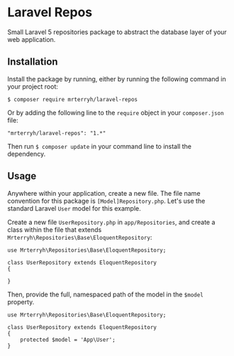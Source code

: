 # Laravel Repos

Small Laravel 5 repositories package to abstract the database layer of your web application.

## Installation

Install the package by running, either by running the following command in your project root:

    $ composer require mrterryh/laravel-repos

Or by adding the following line to the `require` object in your `composer.json` file:

    "mrterryh/laravel-repos": "1.*"

Then run `$ composer update` in your command line to install the dependency.

## Usage

Anywhere within your application, create a new file. The file name convention for this package is `[Model]Repository.php`. Let's use the standard Laravel `User` model for this example.

Create a new file `UserRepository.php` in `app/Repositories`, and create a class within the file that extends ` Mrterryh\Repositories\Base\EloquentRepository`:

    use Mrterryh\Repositories\Base\EloquentRepository;

    class UserRepository extends EloquentRepository
    {
        
    }
    
Then, provide the full, namespaced path of the model in the `$model` property.

    use Mrterryh\Repositories\Base\EloquentRepository;

    class UserRepository extends EloquentRepository
    {
        protected $model = 'App\User';
    }
